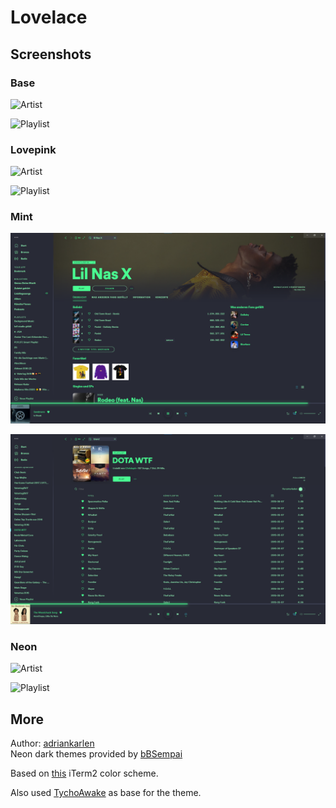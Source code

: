 # Lovelace

## Screenshots

### Base

![Artist](./artist-screenshot.png)

![Playlist](./playlist-screenshot.png)

### Lovepink

![Artist](https://i.imgur.com/sJZuz9F.png)

![Playlist](https://i.imgur.com/d0a3vwG.png)

### Mint

![Artist](artist-screenshot-mint.png)

![Playlist](./playlist-screenshot-mint.png)

### Neon

![Artist](https://i.imgur.com/4JowX9F.png)


![Playlist](https://i.imgur.com/SlakWFF.png)

## More

Author: [adriankarlen](https://github.com/adriankarlen)<br>Neon dark themes provided by [bBSempai](https://github.com/bbsempai)

Based on [this](https://raw.githubusercontent.com/mbadolato/iTerm2-Color-Schemes/master/schemes/lovelace.itermcolors) iTerm2 color scheme. 

Also used [TychoAwake](https://github.com/morpheusthewhite/spicetify-themes/tree/master/TychoAwake) as base for the theme.
